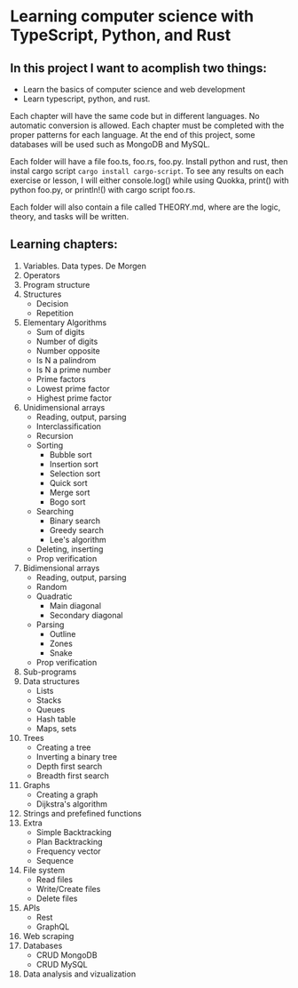 # Learning computer science with TypeScript, Python, and Rust

## In this project I want to acomplish two things:

- Learn the basics of computer science and web development
- Learn typescript, python, and rust.

Each chapter will have the same code but in different languages. No automatic conversion is allowed. Each chapter must be completed with the proper patterns for each language. At the end of this project, some databases will be used such as MongoDB and MySQL.

Each folder will have a file foo.ts, foo.rs, foo.py. Install python and rust, then instal cargo script `cargo install cargo-script`. To see any results on each exercise or lesson, I will either console.log() while using Quokka, print() with python foo.py, or println!() with cargo script foo.rs.

Each folder will also contain a file called THEORY.md, where are the logic, theory, and tasks will be written.

## Learning chapters:

1. Variables. Data types. De Morgen
2. Operators
3. Program structure
4. Structures
   - Decision
   - Repetition
5. Elementary Algorithms
   - Sum of digits
   - Number of digits
   - Number opposite
   - Is N a palindrom
   - Is N a prime number
   - Prime factors
   - Lowest prime factor
   - Highest prime factor
6. Unidimensional arrays
   - Reading, output, parsing
   - Interclassification
   - Recursion
   - Sorting
     - Bubble sort
     - Insertion sort
     - Selection sort
     - Quick sort
     - Merge sort
     - Bogo sort
   - Searching
     - Binary search
     - Greedy search
     - Lee's algorithm
   - Deleting, inserting
   - Prop verification
7. Bidimensional arrays
   - Reading, output, parsing
   - Random
   - Quadratic
     - Main diagonal
     - Secondary diagonal
   - Parsing
     - Outline
     - Zones
     - Snake
   - Prop verification
8. Sub-programs
9. Data structures
   - Lists
   - Stacks
   - Queues
   - Hash table
   - Maps, sets
10. Trees
    - Creating a tree
    - Inverting a binary tree
    - Depth first search
    - Breadth first search
11. Graphs
    - Creating a graph
    - Dijkstra's algorithm
12. Strings and prefefined functions
13. Extra
    - Simple Backtracking
    - Plan Backtracking
    - Frequency vector
    - Sequence
14. File system
    - Read files
    - Write/Create files
    - Delete files
15. APIs
    - Rest
    - GraphQL
16. Web scraping
17. Databases
    - CRUD MongoDB
    - CRUD MySQL
18. Data analysis and vizualization

